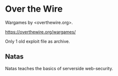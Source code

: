 # Over the Wire

Wargames by <overthewire.org>.

<https://overthewire.org/wargames/>

Only 1 old exploit file as archive.

## Natas

Natas teaches the basics of serverside web-security.
